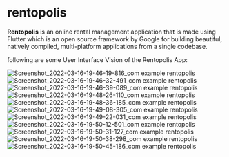 
# rentopolis

**Rentopolis** is an online rental management application that is made using Flutter which is an open source framework by Google for building beautiful, natively compiled, multi-platform applications from a single codebase. 

following are some User Interface Vision of the Rentopolis App:

![Screenshot_2022-03-16-19-46-19-816_com example rentopolis](https://user-images.githubusercontent.com/71841648/159132296-e40f9aba-ca90-4e85-954c-d40f89c2e10c.jpg)
![Screenshot_2022-03-16-19-46-32-491_com example rentopolis](https://user-images.githubusercontent.com/71841648/159132338-435600a6-1949-4754-80da-3b7ca6a5f33e.jpg)
![Screenshot_2022-03-16-19-46-39-089_com example rentopolis](https://user-images.githubusercontent.com/71841648/159132348-a2cc346e-f22a-4f7d-b443-7f6f1ff175aa.jpg)
![Screenshot_2022-03-16-19-48-26-110_com example rentopolis](https://user-images.githubusercontent.com/71841648/159132351-041299e9-53ba-4809-9392-03555be63bc2.jpg)
![Screenshot_2022-03-16-19-48-36-185_com example rentopolis](https://user-images.githubusercontent.com/71841648/159132368-2403e3a8-bc37-4788-baf6-718a900c51be.jpg)
![Screenshot_2022-03-16-19-49-08-305_com example rentopolis](https://user-images.githubusercontent.com/71841648/159132398-66788033-c126-46fa-929b-d5d23d6b9c62.jpg)
![Screenshot_2022-03-16-19-49-22-031_com example rentopolis](https://user-images.githubusercontent.com/71841648/159132417-03058454-70e3-4f1b-a890-92e031c3aee7.jpg)
![Screenshot_2022-03-16-19-50-12-501_com example rentopolis](https://user-images.githubusercontent.com/71841648/159132422-3b6f57b1-8071-4fa8-a6f3-d54a37d8924a.jpg)
![Screenshot_2022-03-16-19-50-31-127_com example rentopolis](https://user-images.githubusercontent.com/71841648/159132424-76733681-2268-4bb5-92b0-ed65c40557b2.jpg)
![Screenshot_2022-03-16-19-50-38-298_com example rentopolis](https://user-images.githubusercontent.com/71841648/159132429-ac1baaae-c5d7-4558-8afd-d81bfa405aeb.jpg)
![Screenshot_2022-03-16-19-50-45-186_com example rentopolis](https://user-images.githubusercontent.com/71841648/159132435-4b0d9c5a-3555-48b1-b7e5-df716f922367.jpg)
